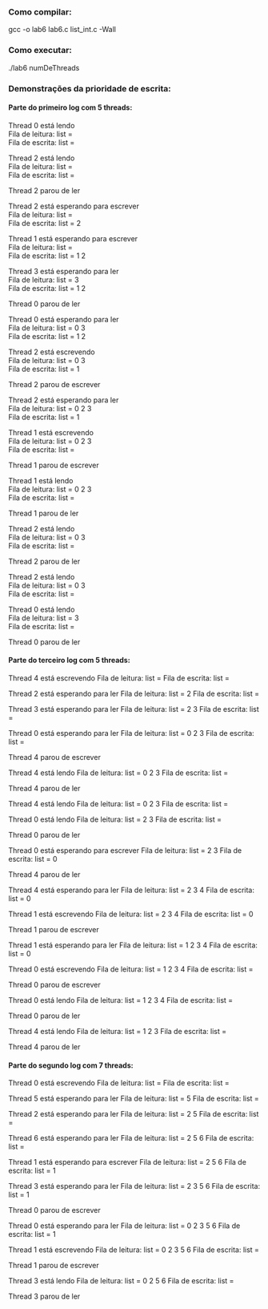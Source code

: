 ### Como compilar:

gcc -o lab6 lab6.c list_int.c -Wall

### Como executar:

./lab6 numDeThreads

### Demonstrações da prioridade de escrita:

#### Parte do primeiro log com 5 threads:
Thread 0 está lendo\
Fila de leitura: list = \
Fila de escrita: list = 

Thread 2 está lendo\
Fila de leitura: list = \
Fila de escrita: list = 

Thread 2 parou de ler

Thread 2 está esperando para escrever\
Fila de leitura: list = \
Fila de escrita: list = 2 

Thread 1 está esperando para escrever\
Fila de leitura: list = \
Fila de escrita: list = 1 2 

Thread 3 está esperando para ler\
Fila de leitura: list = 3 \
Fila de escrita: list = 1 2 

Thread 0 parou de ler

Thread 0 está esperando para ler\
Fila de leitura: list = 0 3 \
Fila de escrita: list = 1 2 

Thread 2 está escrevendo\
Fila de leitura: list = 0 3 \
Fila de escrita: list = 1 

Thread 2 parou de escrever

Thread 2 está esperando para ler\
Fila de leitura: list = 0 2 3 \
Fila de escrita: list = 1 

Thread 1 está escrevendo\
Fila de leitura: list = 0 2 3 \
Fila de escrita: list = 

Thread 1 parou de escrever

Thread 1 está lendo\
Fila de leitura: list = 0 2 3 \
Fila de escrita: list = 

Thread 1 parou de ler

Thread 2 está lendo\
Fila de leitura: list = 0 3 \
Fila de escrita: list = 

Thread 2 parou de ler

Thread 2 está lendo\
Fila de leitura: list = 0 3 \
Fila de escrita: list = 

Thread 0 está lendo\
Fila de leitura: list = 3 \
Fila de escrita: list = 

Thread 0 parou de ler

#### Parte do terceiro log com 5 threads:
Thread 4 está escrevendo
Fila de leitura: list = 
Fila de escrita: list = 

Thread 2 está esperando para ler
Fila de leitura: list = 2 
Fila de escrita: list = 

Thread 3 está esperando para ler
Fila de leitura: list = 2 3 
Fila de escrita: list = 

Thread 0 está esperando para ler
Fila de leitura: list = 0 2 3 
Fila de escrita: list = 

Thread 4 parou de escrever

Thread 4 está lendo
Fila de leitura: list = 0 2 3 
Fila de escrita: list = 

Thread 4 parou de ler

Thread 4 está lendo
Fila de leitura: list = 0 2 3 
Fila de escrita: list = 

Thread 0 está lendo
Fila de leitura: list = 2 3 
Fila de escrita: list = 

Thread 0 parou de ler

Thread 0 está esperando para escrever
Fila de leitura: list = 2 3 
Fila de escrita: list = 0 

Thread 4 parou de ler

Thread 4 está esperando para ler
Fila de leitura: list = 2 3 4 
Fila de escrita: list = 0 

Thread 1 está escrevendo
Fila de leitura: list = 2 3 4 
Fila de escrita: list = 0 

Thread 1 parou de escrever

Thread 1 está esperando para ler
Fila de leitura: list = 1 2 3 4 
Fila de escrita: list = 0 

Thread 0 está escrevendo
Fila de leitura: list = 1 2 3 4 
Fila de escrita: list = 

Thread 0 parou de escrever

Thread 0 está lendo
Fila de leitura: list = 1 2 3 4 
Fila de escrita: list = 

Thread 0 parou de ler

Thread 4 está lendo
Fila de leitura: list = 1 2 3 
Fila de escrita: list = 

Thread 4 parou de ler

#### Parte do segundo log com 7 threads:
Thread 0 está escrevendo
Fila de leitura: list = 
Fila de escrita: list = 

Thread 5 está esperando para ler
Fila de leitura: list = 5 
Fila de escrita: list = 

Thread 2 está esperando para ler
Fila de leitura: list = 2 5 
Fila de escrita: list = 

Thread 6 está esperando para ler
Fila de leitura: list = 2 5 6 
Fila de escrita: list = 

Thread 1 está esperando para escrever
Fila de leitura: list = 2 5 6 
Fila de escrita: list = 1 

Thread 3 está esperando para ler
Fila de leitura: list = 2 3 5 6 
Fila de escrita: list = 1 

Thread 0 parou de escrever

Thread 0 está esperando para ler
Fila de leitura: list = 0 2 3 5 6 
Fila de escrita: list = 1 

Thread 1 está escrevendo
Fila de leitura: list = 0 2 3 5 6 
Fila de escrita: list = 

Thread 1 parou de escrever

Thread 3 está lendo
Fila de leitura: list = 0 2 5 6 
Fila de escrita: list = 

Thread 3 parou de ler
